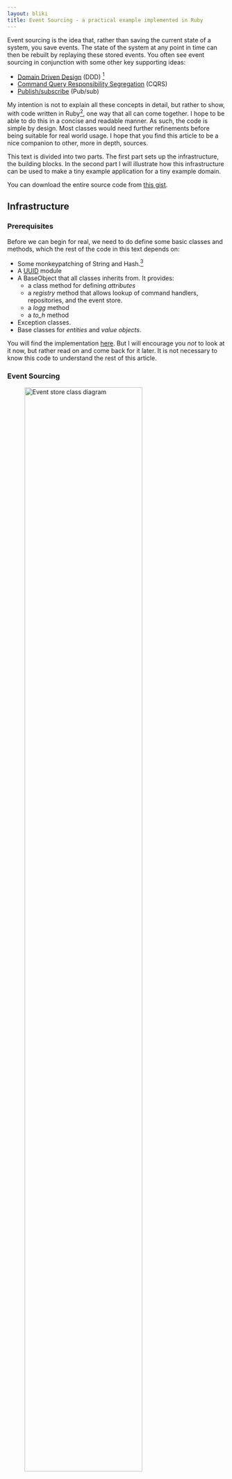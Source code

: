 ```yaml
---
layout: bliki
title: Event Sourcing - a practical example implemented in Ruby
---
```


[1]: https://gist.github.com/kjellm/ec8fbaac65a28d67f17d941cc454f0f1
[2]: https://gist.github.com/kjellm/ec8fbaac65a28d67f17d941cc454f0f1#file-base-rb
[ddd]: https://en.wikipedia.org/wiki/Domain-driven_design
[cqrs]: http://martinfowler.com/bliki/CQRS.html
[pubsub]: https://en.wikipedia.org/wiki/Publish–subscribe_pattern
[crud]: https://en.wikipedia.org/wiki/Create,_read,_update_and_delete
[refinements]: https://ruby-doc.org/core-2.4.0/doc/syntax/refinements_rdoc.html
[uuid]: https://en.wikipedia.org/wiki/Universally_unique_identifier
[guid]: https://en.wikipedia.org/wiki/Globally_unique_identifier

Event sourcing is the idea that, rather than saving the current state
of a system, you save events. The state of the system at any point in
time can then be rebuilt by replaying these stored events. You often
see event sourcing in conjunction with some other key supporting
ideas:

- [Domain Driven Design][ddd] (DDD) [^ddd-patterns]
- [Command Query Responsibility Segregation][cqrs] (CQRS)
- [Publish/subscribe][pubsub] (Pub/sub)

My intention is not to explain all these concepts in detail, but
rather to show, with code written in Ruby[^ruby], one way that all can
come together. I hope to be able to do this in a concise and readable
manner. As such, the code is simple by design. Most classes would need
further refinements before being suitable for real world usage. I hope
that you find this article to be a nice companion to other, more in
depth, sources.

This text is divided into two parts. The first part sets up the
infrastructure, the building blocks. In the second part I will
illustrate how this infrastructure can be used to make a tiny example
application for a tiny example domain.

You can download the entire source code from [this gist][1].

## Infrastructure

### Prerequisites

Before we can begin for real, we need to do define some basic classes
and methods, which the rest of the code in this text depends on:

- Some monkeypatching of String and Hash.[^refinements]
- A [UUID][uuid] module
- A BaseObject that all classes inherits from. It provides:
  - a class method for defining *attributes*
  - a *registry* method that allows lookup of command handlers,
    repositories, and the event store.
  - a *logg* method
  - a *to_h* method
- Exception classes.
- Base classes for *entities* and *value objects*.

You will find the implementation [here][2]. But I will encourage you
*not* to look at it now, but rather read on and come back for it
later. It is not necessary to know this code to understand the rest of
this article.


### Event Sourcing

<figure>
  <img src="images/event-sourceing/store.svg" style="width: 80%" alt="Event store class diagram"/>
  <figcaption>Class diagram of the event store and related classes</figcaption>
</figure>

#### The basics

At the root of event sourcing is the *event store*. The event store
holds *event streams*: One event stream per persisted *aggregate*. The
store has no knowledge of the aggregates themselves apart from their
IDs.[^in-memory-event-store]

``` ruby
class EventStore < BaseObject

  def initialize
    @streams = {}
  end

  def create(id)
    raise EventStoreError, "Stream exists for #{id}" if streams.key? id
    streams[id] = EventStream.new
  end

  def append(id, expected_version, *events)
    streams.fetch(id).append(*events)
  end

  def event_stream_for(id)
    streams[id]&.clone
  end

  def event_stream_version_for(id)
    streams[id]&.version || 0
  end

  private

  attr_reader :streams

end
```

Event streams are append only data structures, holding *events*.

``` ruby
class EventStream < BaseObject

  def initialize(**args)
    super
    @event_sequence = []
  end

  def version
    @event_sequence.length
  end

  def append(*events)
    event_sequence.push(*events)
  end

  def to_a
    @event_sequence.clone
  end

  private

  attr_reader :event_sequence
end
```

Events are simple value objects.

``` ruby
class Event < ValueObject
end
```

The event store is accessed through event store *repositories*, one
repository per aggregate type. The repository knows

- how to recreate the present state of an aggregate from the
aggregate's event stream.
- how to do changes to an event stream through a *unit of work*.

The reason for the unit of work will be explained in the section on
concurrency.

``` ruby
class EventStoreRepository < BaseObject

  module InstanceMethods
    def find(id)
      stream = registry.event_store.event_stream_for(id)
      return if stream.nil?
      build stream.to_a
    end

    def unit_of_work(id)
      yield UnitOfWork.new(registry.event_store, id)
    end

    private

    def build(stream)
      obj = type.new stream.first.to_h
      stream[1..-1].each do |event|
        message = "apply_" + event.class.name.snake_case
        send message.to_sym, obj, event
      end
      obj
    end
  end

  include InstanceMethods
end
```

The purpose with the `InstanceMethods` module above is to allow users
of this class to choose whether they want to inherit the class or
include it as a mixin. This technique will be used again, and its
usefulness will be demonstrated later.

#### Extending the store

We need some more auxilary functionality from the event store, so the
store we actually use are augmented. I have chosen the decorator
pattern for the augmentation. This gives the ability to configure what
augmentations we add at runtime. The following figures show the
decorators and their runtime configuration.

<figure>
  <img src="images/event-sourceing/store-decorators.svg" style="width: 80%" alt="Event store decorators class diagram"/>
  <figcaption>Event store decorators</figcaption>
</figure>

<figure>
  <img src="images/event-sourceing/store-decorators-object.svg" style="width: 80%" alt="Event store decorators object diagram"/>
  <figcaption>Runtime configuration of event store decorators</figcaption>
</figure>

##### Concurrency

To prevent the corruption of an event stream from concurrent writes,
we use optimistic locking. That is: All changes must be done through a
*Unit of work* which keep track of the expected version of the event
stream. The expected version is compared to the actual version before
any changes are done.

``` ruby
class EventStoreOptimisticLockDecorator < DelegateClass(EventStore)

  def append(id, expected_version, *events)
    stream = (__getobj__.send :streams).fetch id
    stream.version == expected_version or
      raise EventStoreConcurrencyError
    super id, *events
  end

end
```

``` ruby
class UnitOfWork < BaseObject

  def initialize(event_store, id)
    @id = id
    @event_store = event_store
    @expected_version = event_store.event_stream_version_for(id)
  end

  def create
    event_store.create id
  end

  def append(*events)
    event_store.append id, expected_version, *events
  end

  private

  attr_reader :id, :event_store, :expected_version

end
```

##### Publish/subscribe

To allow projections (read side data structures) to keep track of the
changes done to the system, we publish the events to registered
subscribers.

``` ruby
class EventStorePubSubDecorator < DelegateClass(EventStore)

  def initialize(obj)
    super
    @subscribers = []
  end

  def subscribe(subscriber)
    subscribers << subscriber
  end

  def append(id, expected_version, *events)
    super
    publish(*events)
  end

  private

  attr_reader :subscribers

  def publish(*events)
    subscribers.each do |sub|
      events.each do |e|
        sub.apply e
      end
    end
  end

end
```

#### Logging

``` ruby
class EventStoreLoggDecorator < DelegateClass(EventStore)

  def append(id, expected_version, *events)
    super
    logg "New events: #{events}"
  end

end
```

### CQRS: Command side

The public interface for all changes to the system is through
*commands*, that are given to *command handlers*, who do work on an
aggregate.

<figure>
  <img src="images/event-sourceing/cqrs-command.svg" style="width: 80%" alt="CQRS Command class diagram"/>
  <figcaption>Class diagram for Commands, Command Handlers, and related classes</figcaption>
</figure>

The handling of a command can result in one of two things: *Acceptance*
or *rejection*. On acceptance, nothing is returned. On rejection, an error
is raised.

Since nothing is returned from an accepted command, the client needs
    to include an ID even for commands that create an aggregate. This is
done by the client creating [GUIDs][guid] for the IDs.

Here we define the base Command Handler.

```ruby
class CommandHandler < BaseObject

  module InstanceMethods
    def handle(command)
      process(command)
      return
    end

    def process(command)
      message = "process_" + command.class.name.snake_case
      send message.to_sym, command
    end
  end

  include InstanceMethods

end
```

The purpose of the handle/process split above, is to ensure that
nothing is ever by accident returned as the result of the command
handling. The actual handling is delegated to methods defined in
command handler subclasses.

Next is a class that adds logging to `CommandHandlers` by
decoration. Logging of commands is most likely an important aspect of
a system, but the event store should not be used for this.

``` ruby
class CommandHandlerLoggDecorator < DelegateClass(CommandHandler)

  def initialize(obj)
    super obj
  end

  def handle(command)
    logg "Start handling: #{command.inspect}"
    super
  ensure
    logg "Done handling: #{command.class.name}"
  end

end
```

*Command* objects encodes mutation requests to the system, and have
the following characteristics:

- They should be named by the request they represent (a verb) and the
  aggregate they are to be applied to.
- They are plain data objects that carry the request data.

Command objects are also good places to validate data comming into
the system. I have added some rudimentary validation rules to
illustrate this.

``` ruby

module Validations

  def required(*values)
    values.none?(&:nil?) or
      raise ArgumentError
  end

  def non_blank_string(obj)
    return unless obj
    obj.is_a?(String) && !obj.strip.empty? or
      raise ArgumentError
  end

  def positive_integer(obj)
    return unless obj
    obj.is_a?(Integer) && obj > 0 or
      raise ArgumentError
  end

end

class Command < ValueObject

  include Validations

  def initialize(*args)
    super
    validate
  end

  private

  def validate
    raise "Implement in subclass! #{self.class.name}"
  end

end
```

I am not adding any *coercions* of the data given to the command. I
believe this responsibility belongs more appropriately to the command
creator.


### CQRS: Read side

On the read side you are free to keep things really simple. The idea
here is to set up projections that derive the current state from the
event streams.

<figure>
  <img src="images/event-sourceing/cqrs-read.svg" style="width: 80%" alt="CQRS read side class diagram"/>
  <figcaption>Class diagram for (a) fake projections, and (b) real projections</figcaption>
</figure>

We have two options:

- (a) For really simple cases, where we don't need high performance,
  or querying (beyond *find by ID*), we can use the event store
  repositories directly. I will call these *fake projections*.
- (b) In all other cases we maintain read optimized projections. These
  are maintained by subscribing to events published from the event
  store.

When the first option is good enough, I suggest that you do not use
the repositories directly but set up read side versions that forward
to the event store repositories. In this way you can enforce the read
only nature and you make it easier to change to a real projection at a
later stage. To further hide this fact as an implementation detail, I
also suggest naming these in the same manner as the real projections.

Here is a base class for fake projections.

``` ruby
class RepositoryProjection < BaseObject

  def initialize
    @repository = registry.repository_for type
  end

  def find(id)
    repository.find(id).to_h
  end

  private

  attr_reader :repository

  def type
    raise "Implement in subclass! #{self.class.name}"
  end

end

```

And a base class for real projections.

``` ruby
class SubscriberProjection < BaseObject

  def initialize
    registry.event_store.subscribe(self)
  end

  def apply(event)
    handler_name = "when_#{event.class.name.snake_case}".to_sym
    send handler_name, event if respond_to?(handler_name)
  end

end
```


## A simple example

The domain model in this article is the super simple domain of
releases of recorded music (a.k.a. albums).

<figure>
  <img src="images/event-sourceing/domain.svg" style="width: 80%" alt="Domain model class diagram"/>
  <figcaption>Conceptual class diagram for our simple domain of recorded music and the releases it appears on.</figcaption>
</figure>

Note that the class diagram above is a conceptual diagram. The actual
implementation uses CQRS and aggregates, and thus diverges quite a bit.

### Domain model

#### Commands

Let us start with the commands. In this domain we only have commands
for *creating* and *updating* the aggregates. Also note that we follow
here a convention where updates are required to include all attributes
(more on this later), and validations for updates and creates are
therefore the same. First the commands for releases:

``` ruby
RELEASE_ATTRIBUTES = %I(id title tracks)

class ReleaseCommand < Command

  private

  def validate
    required(*RELEASE_ATTRIBUTES.map {|m| send m})
    non_blank_string(title)
  end
end

class CreateRelease < ReleaseCommand
  attributes *RELEASE_ATTRIBUTES
end

class UpdateRelease < ReleaseCommand
  attributes *RELEASE_ATTRIBUTES
end
```

And then for recordings:

``` ruby
RECORDING_ATTRIBUTES = %I(id title artist duration)

class RecordingCommand < Command

  private

  def validate
    required(*RECORDING_ATTRIBUTES.map {|m| send m})
    non_blank_string(title)
    non_blank_string(artist)
    positive_integer(duration)
  end
end

class CreateRecording < RecordingCommand
  attributes *RECORDING_ATTRIBUTES
end

class UpdateRecording < RecordingCommand
  attributes *RECORDING_ATTRIBUTES
end
```

#### Command handling

Before I show how to handle these commands, I need to take a detour to
discuss [CRUD][crud].

Even in a richely modeled domain, the need for simple entities that
only needs CRUD operations might arise. By using the principle
of *convention over configuration*, this can be handled with a very
small amount of code. The code below encodes a convention for CRUD
aggregates. In short the convention is:

- The names of the commands are 'Create' or 'Update' followed by the
  aggregate name.
- Handling the commands will create one event named after the
  aggregate name followed by 'Created' or 'Updated'
- Update commands and events contain values for all the aggregate
  fields, not just the ones that are to be changed. [^complete-updates]
- Aggregates will be validated before creating any events.

Here follows a *CRUD command handler* base class that is capable of
handling create and update commands for any aggregate that follows
these conventions. [^delete]

``` ruby
class CrudCommandHandler < CommandHandler

  module InstanceMethods
    private

    def validator(obj)
      raise "Implement in subclass!"
    end

    def repository
      raise "Implement in subclass!"
    end

    def type
      raise "Implement in subclass!"
    end

    def process_create(command)
      obj = type.new(command.to_h)
      validator(obj).assert_validity
      event = self.class.const_get("#{type}Created").new(command.to_h)
      repository.unit_of_work(command.id) do |uow|
        uow.create
        uow.append event
      end
    end

    def process_update(command)
      obj = repository.find command.id
      raise ArgumentError if obj.nil?
      obj.set_attributes command.to_h
      validator(obj).assert_validity
      event = self.class.const_get("#{type}Updated").new(command.to_h)
      repository.unit_of_work(command.id) do |uow|
        uow.append event
      end
    end
  end

  include InstanceMethods

end
```

Let us use this and implement the rest of the domain for the recording
aggregate.

``` ruby
class Recording < Entity
  attributes *RECORDING_ATTRIBUTES
end

class RecordingCreated < Event
  attributes *RECORDING_ATTRIBUTES
end

class RecordingUpdated < Event
  attributes *RECORDING_ATTRIBUTES
end

class RecordingRepository < EventStoreRepository

  def type
    Recording
  end

  def apply_recording_updated(recording, event)
    recording.set_attributes(event.to_h)
  end

end

class RecordingValidator < BaseObject

  def initialize(obj)
  end

  def assert_validity
    # Do something here
  end
end

class RecordingCommandHandler < CrudCommandHandler

  private

  def type; Recording; end

  def repository
    @repository ||= registry.repository_for(Recording)
  end

  def validator(obj)
    RecordingValidator.new(obj)
  end

  def process_create_recording(command)
    process_create(command)
  end

  def process_update_recording(command)
    process_update(command)
  end
end
```

A note on validations: I suggest that:

- all type checks and constraints on values are validated on the
command
- all validations that need to consider a business rule governing
multiple fields, are done on the aggregate.

#### Taking it even further

In the implementation of recordings, we have made separate classes for
all the different concerns. This gives great flexibility. But for
trivial CRUD aggregates, we can take it a bit further. What I will
show here is a way to role all the different concerns into one class,
just by including a module.

First the module definition.

``` ruby
module CrudAggregate

  module ClassMethods
    def repository
      self
    end

    def validator(obj)
      obj
    end
  end

  def assert_validity
  end

  def self.included(othermod)
    othermod.extend CommandHandler::InstanceMethods
    othermod.extend CrudCommandHandler::InstanceMethods
    othermod.extend EventStoreRepository::InstanceMethods
    othermod.extend ClassMethods

    othermod_name = othermod.name.snake_case

    othermod.define_singleton_method("type") { othermod }

    othermod.define_singleton_method "process_create_#{othermod_name}" do |command|
      process_create command
    end

    othermod.define_singleton_method "process_update_#{othermod_name}" do |command|
      process_update command
    end

    othermod.define_singleton_method("apply_#{othermod_name}_updated") do |obj, event|
      obj.set_attributes(event.to_h)
    end
  end
end
```

Finally the `InstanceMethods` pattern pays off :-)

Let us now use this to implement the rest of the domain for release
aggregates.

``` ruby
class Release < Entity
  attributes *RELEASE_ATTRIBUTES

  include CrudAggregate

  def assert_validity
    # Do something here
  end
end

class ReleaseCreated < Event
  attributes *RELEASE_ATTRIBUTES
end

class ReleaseUpdated < Event
  attributes *RELEASE_ATTRIBUTES
end
```

#### The query side

##### The simplest case

Remember that I suggested that for the simplest cases we could use the
event store repositories as backends for fake projections. I have
chosen to show this strategy using Recordings.

``` ruby
class RecordingProjection < RepositoryProjection

  def type
    Recording
  end

end
```

##### A real projection

For releases, I have chosen to maintain the current state using a real
projection. This is done as I have described earlier by subscribing to
domain events published by the event store.

In this projection we also handle *recording events* so that we can
include all recordings associated with a given release. We also use
them to derive an *artist* for the whole release.[^in-memory-projection]

``` ruby

class ReleaseProjection < SubscriberProjection

  def initialize
    registry.event_store.subscribe(self)
    @releases = {}
  end

  def find(id)
    @releases[id].clone
  end

  def when_release_created(event)
    release = build_release_from_event_data event
    @releases[event.id] = release
  end

  def when_release_updated(event)
    release = build_release_from_event_data event
    @releases[event.id].merge! release
  end

  def when_recording_updated(_event)
    refresh_all_tracks
  end

  private

  def build_release_from_event_data(event)
    release = event.to_h
    track_id_to_data release.fetch(:tracks)
    derive_artist_from_tracks(release)
    release
  end

  def track_id_to_data(track_ids)
    track_ids.map! { |id| TheRecordingProjection.find(id).to_h }
  end

  def refresh_all_tracks
    @releases.values.each do |r|
      r.fetch(:tracks).map! {|track| track.fetch(:id)}
      track_id_to_data r.fetch(:tracks)
    end
  end

  def derive_artist_from_tracks(release)
    artists = release[:tracks].map {|rec| rec[:artist]}.uniq
    release[:artist] = artists.length == 1 ? artists.first : "Various artists"
  end

end
```

### One more

This strategy allows for all sorts of read optimized projections to be
maintained. Here is an example projection that keeps track of the
*total number* of releases and recordings stored by the system.

``` ruby
class TotalsProjection < SubscriberProjection

  def initialize
    registry.event_store.subscribe(self)
    @totals = Hash.new(0)
  end

  def when_recording_created(event)
    handle_create_event event
  end

  def when_release_created(event)
    handle_create_event event
  end

  attr_reader :totals

  private

  def handle_create_event(event)
    @totals[event.class] += 1
  end

end
```

The projections are available to the system via these constants.

``` ruby
TheRecordingProjection = RecordingProjection.new
TheReleaseProjection = ReleaseProjection.new
TheTotalsProjection = TotalsProjection.new
```

### A simple test application/client

Tying it all together

``` ruby
class Application < BaseObject

  def main
    puts "LOGG ---------------------------------------------------------"
    recording_id = UUID.generate
    recording_data = {id: recording_id, title: "Sledge Hammer",
                      artist: "Peter Gabriel", duration: 313}
    run(recording_data, CreateRecording, Recording)

    release_id = UUID.generate
    run({id: release_id, title: "So", tracks: []},
        CreateRelease, Release)
    run({id: UUID.generate, title: "Shaking The Tree",
         tracks: [recording_id]},
        CreateRelease, Release)

    run({id: release_id, title: "So", tracks: [recording_id]},
        UpdateRelease, Release)

    run(recording_data.merge({ title:  "Sledgehammer" }),
        UpdateRecording, Recording)

    # Some failing commands, look in log for verification of failure
    run({id: "Non-existing ID", title: "Foobar"},
        UpdateRecording, Recording)

    puts
    puts "EVENT STORE ------------------------------------------------"
    pp registry.event_store

    puts
    puts "PROJECTIONS ------------------------------------------------"
    p TheReleaseProjection.find release_id
    p TheRecordingProjection.find recording_id
    p TheTotalsProjection.totals
  end

  private

  def run(request_data, command_class, aggregate)
    logg "Incoming request with data: #{request_data.inspect}"
    command_handler = registry.command_handler_for(aggregate)
    command = command_class.new(request_data)
    command_handler.handle command
  rescue StandardError => e
    logg "ERROR: Command #{command} failed because of: #{e}"
  end

end
```

## Read more

<ul class="bibliography">
  <li>
    <em><a href="http://cqrs.nu/Faq">CQRS, Event Sourcing and DDD FAQ</a></em>, Edument
  </li>
  <li>
    Evans, E. (2004), <em>Domain Driven Design: Tackling complexity in the heart of software</em>,
    Boston, MA: Addison Wesley
  </li>
  <li>
    Vernon, V. (2013), <em>Implementing Domain-Driven Design</em>, Boston, MA: Addison Wesley,
    Chapters 4, 8, and appendix A
  </li>
</ul>


## Notes

[^ddd-patterns]:
    DDD patterns that are particularily relevant to event sourcing are:

    - Ubiquitous language
    - Repositories
    - Aggregates
    - Entities
    - Value Objects
    - Domain Events

[^delete]:
    I have left deletes as an excercise for the reader. Hint: We never
    actually delete anything from the event store. So a delete must be
    handled by a delete event appended to the event stream.

[^ruby]:
    I have chosen Ruby here since it is the language I feel I can
    express object oriented code most cleanly in. And I hope that
    Ruby's clean and friendly syntax will make it easy to see how these
    ideas could be implemented in another programming language.

[^refinements]:  I would use [refinements][refinements] for this in a real project.

[^in-memory-event-store]:
    Note that the event store I have implemented here holds the
    streams purely in memory, but I hope that it is easy to imagine
    how it can be turned into a store that uses files or a proper
    database as a backend.

[^in-memory-projection]:
    Again, I ask you to note that I have made an in-memory-only
    database. And again I hope that it will be easy for you to see how
    this could be changed to use something like a relational database
    or a search engine.

[^complete-updates]:
    The reason we insist on the rule that updates must carry data for
    the complete aggregate, is that it simplifies the implementation a
    lot. I feel that supporting patch updates would only add clutter
    to the code, and only distract from helping you understand the
    overall picture.
